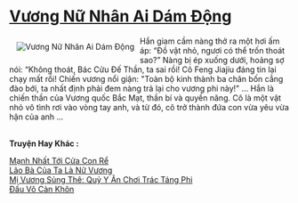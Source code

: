 <a href="https://truyenwiki.net/vuong-nu-nhan-ai-dam-dong.35052/" title="Vương Nữ Nhân Ai Dám Động"><h1>Vương Nữ Nhân Ai Dám Động</h1></a><div style="display:table"><img align="right" style="float: left; padding: 10px;" src="https://truyenwiki.net/a/img/str/src/35052.jpg" alt="Vương Nữ Nhân Ai Dám Động">Hắn giam cầm nàng thở ra một hơi ấm áp: “Đồ vật nhỏ, ngươi có thể trốn thoát sao?” Nàng bị ép xuống dưới, hoảng sợ nói: “Không thoát, Bác Cửu Đế Thần, ta sai rồi! Cô Feng Jiajiu đáng tin lại chạy mất rồi! Chiến vương nổi giận: "Toàn bộ kinh thành ba chân bốn cẳng đào bới, ta nhất định phải đem nàng trả lại cho vương phi này!" ... Hắn là chiến thần của Vương quốc Bắc Mạt, thần bí và quyền năng. Cô là một vật nhỏ vô tình rơi vào vòng tay anh, và từ đó, cô trở thành đứa con vừa yêu vừa hận của anh ...</div><p><br><b>Truyện Hay Khác :</b></p><a href="https://truyenwiki.net/manh-nhat-toi-cua-con-re.35167/" alt="Mạnh Nhất Tới Cửa Con Rể">Mạnh Nhất Tới Cửa Con Rể</a><br/><a href="https://github.com/nownovels/wikidich/tree/master/truyenhay/36737" alt="Lão Bà Của Ta Là Nữ Vương">Lão Bà Của Ta Là Nữ Vương</a><br/><a href="https://sangtacviet.wordpress.com/2020/10/22/mi-vuong-sung-the-quy-y-an-choi-trac-tang-phi/" alt="Mị Vương Sủng Thê: Quỷ Y Ăn Chơi Trác Táng Phi">Mị Vương Sủng Thê: Quỷ Y Ăn Chơi Trác Táng Phi</a><br/><a href="https://sangtacviet.wordpress.com/2020/10/22/dau-vo-can-khon/" alt="Đấu Võ Càn Khôn">Đấu Võ Càn Khôn</a><br/>